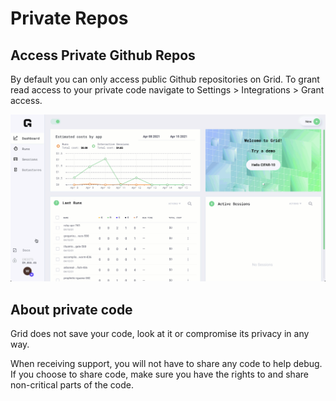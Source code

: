 # Private Repos

## Access Private Github Repos

By default you can only access public Github repositories on Grid. To grant read access to your private code navigate to Settings &gt; Integrations &gt; Grant access.

![](/images/platform/grant_github_access.gif)

## About private code

Grid does not save your code, look at it or compromise its privacy in any way.

When receiving support, you will not have to share any code to help debug. If you choose to share code, make sure you have the rights to and share non-critical parts of the code.

